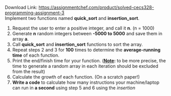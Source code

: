 Download Link: https://assignmentchef.com/product/solved-cecs328-programming-assignment-3
<br>
Implement two functions named <strong>quick_sort</strong> and <strong>insertion_sort</strong>.<strong>  </strong>

<ol>

 <li>Request the user to enter a positive integer, and call it <strong>n</strong>. (n = 1000)</li>

 <li>Generate <strong>n</strong> random integers between <strong>-5000 to 5000</strong> and save them in array <strong>a</strong>.</li>

 <li>Call <strong>quick_sort</strong> and <strong>insertion_sort</strong> functions to sort the array.</li>

 <li>Repeat steps 2 and 3 for <strong>100</strong> times to determine the <strong>average-running time</strong> of each function.</li>

 <li>Print the end/finish time for your function. (<strong><u>Note</u></strong><strong>:</strong> to be more precise, the time to generate a random array in each iteration should be excluded from the result)</li>

 <li>Calculate the growth of each function. (On a scratch paper!)</li>

 <li><strong>Write a code</strong> to calculate how many instructions your machine/laptop can run in <strong>a second</strong> using step 5 and 6 using the <em>insertion</em></li>

</ol>















